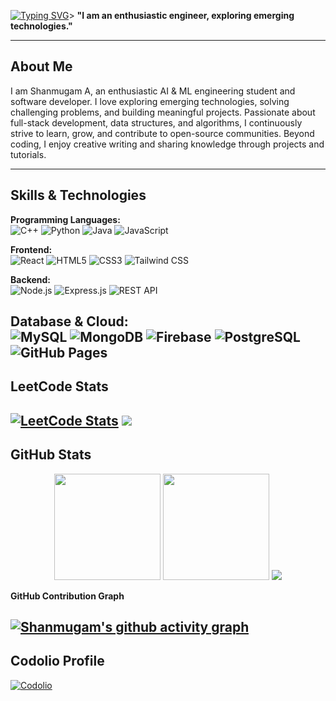 <!-- Name Banner -->
[![Typing SVG](https://readme-typing-svg.demolab.com/?lines=I+am+Shanmugam;Software+Developer;AI/ML+Engineer)](https://git.io/typing-svg)> **"I am an enthusiastic engineer, exploring emerging technologies."**  

---

##  About Me

I am Shanmugam A, an enthusiastic AI & ML engineering student and software developer. I love exploring emerging technologies, solving challenging problems, and building meaningful projects. Passionate about full-stack development, data structures, and algorithms, I continuously strive to learn, grow, and contribute to open-source communities. Beyond coding, I enjoy creative writing and sharing knowledge through projects and tutorials.

---

##  Skills & Technologies

**Programming Languages:**  
![C++](https://img.shields.io/badge/C++-00599C?style=for-the-badge&logo=cplusplus&logoColor=white)
![Python](https://img.shields.io/badge/Python-3776AB?style=for-the-badge&logo=python&logoColor=white)
![Java](https://img.shields.io/badge/Java-007396?style=for-the-badge&logo=java&logoColor=white)
![JavaScript](https://img.shields.io/badge/JavaScript-F7DF1E?style=for-the-badge&logo=javascript&logoColor=black)

**Frontend:**  
![React](https://img.shields.io/badge/React-61DAFB?style=for-the-badge&logo=react&logoColor=black)
![HTML5](https://img.shields.io/badge/HTML5-E34F26?style=for-the-badge&logo=html5&logoColor=white)
![CSS3](https://img.shields.io/badge/CSS3-1572B6?style=for-the-badge&logo=css3&logoColor=white)
![Tailwind CSS](https://img.shields.io/badge/Tailwind_CSS-38B2AC?style=for-the-badge&logo=tailwind-css&logoColor=white)

**Backend:**  
![Node.js](https://img.shields.io/badge/Node.js-339933?style=for-the-badge&logo=nodedotjs&logoColor=white)
![Express.js](https://img.shields.io/badge/Express.js-000000?style=for-the-badge&logo=express&logoColor=white)
![REST API](https://img.shields.io/badge/REST_API-61DAFB?style=for-the-badge)

**Database & Cloud:**  
![MySQL](https://img.shields.io/badge/MySQL-4479A1?style=for-the-badge&logo=mysql&logoColor=white)
![MongoDB](https://img.shields.io/badge/MongoDB-4EA94B?style=for-the-badge&logo=mongodb&logoColor=white)
![Firebase](https://img.shields.io/badge/Firebase-FFCA28?style=for-the-badge&logo=firebase&logoColor=black)
![PostgreSQL](https://img.shields.io/badge/PostgreSQL-336791?style=for-the-badge&logo=postgresql&logoColor=white)
![GitHub Pages](https://img.shields.io/badge/GitHub_Pages-181717?style=for-the-badge&logo=github&logoColor=white)
---

##  LeetCode Stats

[![LeetCode Stats](https://leetcard.jacoblin.cool/SHANMUGAM_A?theme=dark&font=Source%20Code%20Pro&ext=contest)](https://leetcode.com/u/SHANMUGAM_A/)
![](https://leetcard.jacoblin.cool/SHANMUGAM_A?ext=heatmap)
---

##  GitHub Stats

<p align="center">
  <img height="170em" src="https://github-readme-stats.vercel.app/api?username=Shan070106&show_icons=true&theme=react&hide_border=true&bg_color=0D1117&title_color=58A6FF&icon_color=58A6FF" />
  <img height="170em" src="https://github-readme-streak-stats.herokuapp.com/?user=Shan070106&theme=react##  GitHub Trophies

<p align="center">
  <img src="https://github-profile-trophy.vercel.app/?username=Shan070106&theme=radical&no-frame=true&no-bg=true&margin-w=10" />
</p>

**GitHub Contribution Graph**

[![Shanmugam's github activity graph](https://github-readme-activity-graph.vercel.app/graph?username=Shan070106&theme=github-compact)](https://github.com/Shan070106/github-readme-activity-graph)
---
##  Codolio Profile
[![Codolio](https://img.shields.io/badge/Codolio-View%20Profile-blue?style=for-the-badge&logo=Codio&logoColor=white)](https://codolio.com/profile/Shanmugam.A)


